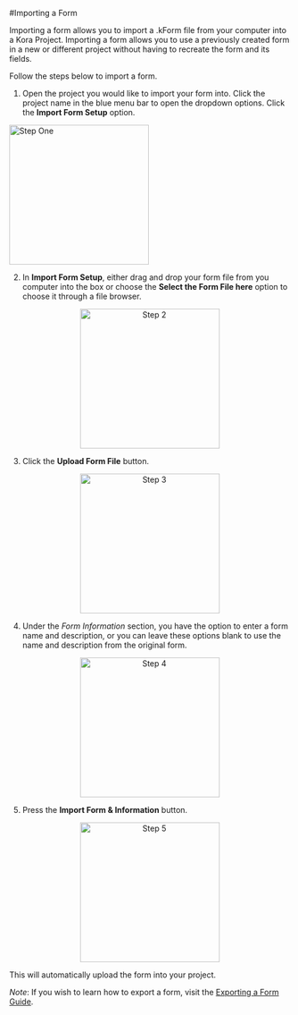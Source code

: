 #Importing a Form

Importing a form allows you to import a .kForm file from your computer into a Kora Project. Importing a form allows you to use a previously created form in a new or different project without having to recreate the form and its fields. 

Follow the steps below to import a form. 

1. Open the project you would like to import your form into. Click the project name in the blue menu bar to open the dropdown options. Click the **Import Form Setup** option. 

<img src="../forms-img/importing_a_form_1_annotated.png"
     alt="Step One"
     style="width:250px" />
     

2. In **Import Form Setup**, either drag and drop your form file from you computer into the box or choose the **Select the Form File here** option to choose it through a file browser. 

<p align="center"> <img src="../forms-img/importing_a_form_2_annotated.png" width="250" style="align:center" title="Step 2"> </p>

3. Click the **Upload Form File** button. 

<p align="center"> <img src="../forms-img/importing_a_form_3_annotated.png" width="250" style="align:center" title="Step 3"> </p>

4. Under the *Form Information* section, you have the option to enter a form name and description, or you can leave these options blank to use the name and description from the original form. 

<p align="center"> <img src="../forms-img/importing_a_form_4_annotated.png" width="250" style="align:center" title="Step 4"> </p>

5. Press the **Import Form & Information** button. 

<p align="center"> <img src="../forms-img/importing_a_form_5_annotated.png" width="250" style="align:center" title="Step 5"> </p>


This will automatically upload the form into your project.



*Note*: If you wish to learn how to export a form, visit the [Exporting a Form Guide](../forms/exporting_a_form.md).


